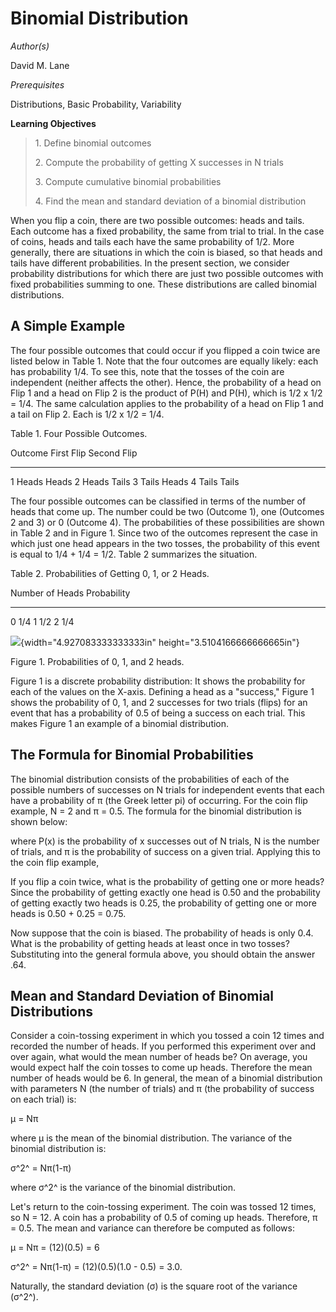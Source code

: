 # Binomial Distribution

*Author(s)*

David M. Lane

*Prerequisites*

Distributions, Basic Probability, Variability

**Learning Objectives**

> 1\. Define binomial outcomes
>
> 2\. Compute the probability of getting X successes in N trials
>
> 3\. Compute cumulative binomial probabilities
>
> 4\. Find the mean and standard deviation of a binomial distribution

When you flip a coin, there are two possible outcomes: heads and tails. Each outcome has a fixed probability, the same from trial to trial. In the case of coins, heads and tails each have the same probability of 1/2. More generally, there are situations in which the coin is biased, so that heads and tails have different probabilities. In the present section, we consider probability distributions for which there are just two possible outcomes with fixed probabilities summing to one. These distributions are called binomial distributions.

## A Simple Example

The four possible outcomes that could occur if you flipped a coin twice are listed below in Table 1. Note that the four outcomes are equally likely: each has probability 1/4. To see this, note that the tosses of the coin are independent (neither affects the other). Hence, the probability of a head on Flip 1 and a head on Flip 2 is the product of P(H) and P(H), which is 1/2 x 1/2 = 1/4. The same calculation applies to the probability of a head on Flip 1 and a tail on Flip 2. Each is 1/2 x 1/2 = 1/4.

Table 1. Four Possible Outcomes.

  Outcome   First Flip   Second Flip
  --------- ------------ -------------
  1         Heads        Heads
  2         Heads        Tails
  3         Tails        Heads
  4         Tails        Tails

The four possible outcomes can be classified in terms of the number of heads that come up. The number could be two (Outcome 1), one (Outcomes 2 and 3) or 0 (Outcome 4). The probabilities of these possibilities are shown in Table 2 and in Figure 1. Since two of the outcomes represent the case in which just one head appears in the two tosses, the probability of this event is equal to 1/4 + 1/4 = 1/2. Table 2 summarizes the situation.

Table 2. Probabilities of Getting 0, 1, or 2 Heads.

  Number of Heads   Probability
  ----------------- -------------
  0                 1/4
  1                 1/2
  2                 1/4

![](assets/images/media/image1.png){width="4.927083333333333in" height="3.5104166666666665in"}

Figure 1. Probabilities of 0, 1, and 2 heads.

Figure 1 is a discrete probability distribution: It shows the probability for each of the values on the X-axis. Defining a head as a \"success,\" Figure 1 shows the probability of 0, 1, and 2 successes for two trials (flips) for an event that has a probability of 0.5 of being a success on each trial. This makes Figure 1 an example of a binomial distribution.

## The Formula for Binomial Probabilities

The binomial distribution consists of the probabilities of each of the possible numbers of successes on N trials for independent events that each have a probability of π (the Greek letter pi) of occurring. For the coin flip example, N = 2 and π = 0.5. The formula for the binomial distribution is shown below:

where P(x) is the probability of x successes out of N trials, N is the number of trials, and π is the probability of success on a given trial. Applying this to the coin flip example,

If you flip a coin twice, what is the probability of getting one or more heads? Since the probability of getting exactly one head is 0.50 and the probability of getting exactly two heads is 0.25, the probability of getting one or more heads is 0.50 + 0.25 = 0.75.

Now suppose that the coin is biased. The probability of heads is only 0.4. What is the probability of getting heads at least once in two tosses? Substituting into the general formula above, you should obtain the answer .64.

## Mean and Standard Deviation of Binomial Distributions

Consider a coin-tossing experiment in which you tossed a coin 12 times and recorded the number of heads. If you performed this experiment over and over again, what would the mean number of heads be? On average, you would expect half the coin tosses to come up heads. Therefore the mean number of heads would be 6. In general, the mean of a binomial distribution with parameters N (the number of trials) and π (the probability of success on each trial) is:

μ = Nπ

where μ is the mean of the binomial distribution. The variance of the binomial distribution is:

σ^2^ = Nπ(1-π)

where σ^2^ is the variance of the binomial distribution.

Let\'s return to the coin-tossing experiment. The coin was tossed 12 times, so N = 12. A coin has a probability of 0.5 of coming up heads. Therefore, π = 0.5. The mean and variance can therefore be computed as follows:

μ = Nπ = (12)(0.5) = 6

σ^2^ = Nπ(1-π) = (12)(0.5)(1.0 - 0.5) = 3.0.

Naturally, the standard deviation (σ) is the square root of the variance (σ^2^).
